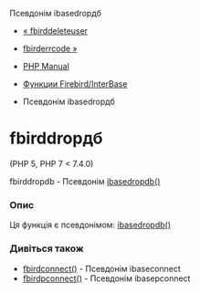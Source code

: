 Псевдонім ibasedropдб

-   [« fbirddeleteuser](function.fbird-delete-user.html)
    
-   [fbirderrcode »](function.fbird-errcode.html)
    
-   [PHP Manual](index.html)
    
-   [Функции Firebird/InterBase](ref.ibase.html)
    
-   Псевдонім ibasedropдб
    

# fbirddropдб

(PHP 5, PHP 7 < 7.4.0)

fbirddropdb - Псевдонім [ibasedropdb()](function.ibase-drop-db.html)

### Опис

Ця функція є псевдонімом: [ibasedropdb()](function.ibase-drop-db.html)

### Дивіться також

-   [fbirdconnect()](function.fbird-connect.html) - Псевдонім ibaseconnect
-   [fbirdpconnect()](function.fbird-pconnect.html) - Псевдонім ibasepconnect